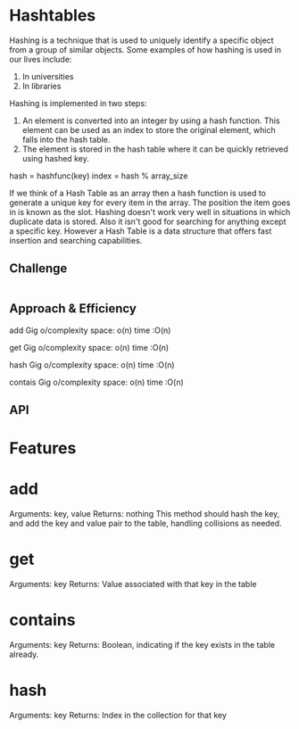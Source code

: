 # Hashtables
<!-- Short summary or background information -->

Hashing is a technique that is used to uniquely identify a specific object from a group of similar objects. Some examples of how hashing is used in our lives include:

1. In universities
2. In libraries

Hashing is implemented in two steps:
1. An element is converted into an integer by using a hash function. This element can be used as an index to store the original element, which falls into the hash table.
2. The element is stored in the hash table where it can be quickly retrieved using hashed key.

hash = hashfunc(key)
index = hash % array_size


 If we think of a Hash Table as an array
 then a hash function is used to generate
 a unique key for every item in the array.
 The position the item goes in is known
 as the slot. Hashing doesn't work very well
in situations in which duplicate data
 is stored. Also it isn't good for searching
 for anything except a specific key.
However a Hash Table is a data structure that
offers fast insertion and searching capabilities.
## Challenge
<!-- Description of the challenge -->

![]()

## Approach & Efficiency
<!-- What approach did you take? Why? What is the Big O space/time for this approach? -->

add Gig o/complexity
space: o(n)
time :O(n)

get Gig o/complexity 
space: o(n)
time :O(n)

hash Gig o/complexity 
space: o(n)
time :O(n)

contais Gig o/complexity
space: o(n)
time :O(n)


## API
<!-- Description of each method publicly available in each of your hashtable -->


# Features
# add
Arguments: key, value
Returns: nothing
This method should hash the key, and add the key and value pair to the table, handling collisions as needed.

# get
Arguments: key
Returns: Value associated with that key in the table

# contains
Arguments: key
Returns: Boolean, indicating if the key exists in the table already.

# hash
Arguments: key
Returns: Index in the collection for that key